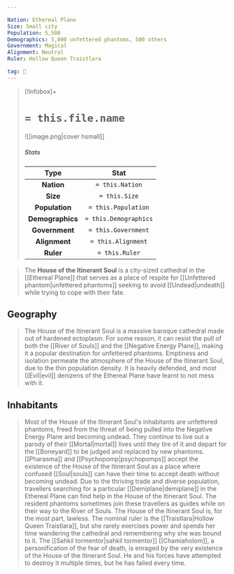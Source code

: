 ```yaml
---

Nation: Ethereal Plane
Size: Small city
Population: 5,500
Demographics: 5,000 unfettered phantoms, 500 others
Government: Magical
Alignment: Neutral
Ruler: Hollow Queen Traistlara

tag: 🌃
---
```


> [!infobox]+
> #  `= this.file.name`
> ![[image.png|cover hsmall]]
> ##### Stats
> Type | Stat |
> :---:|:---:|
> **Nation** | `= this.Nation` |
> **Size** | `= this.Size` |
> **Population** | `= this.Population` |
> **Demographics** | `= this.Demographics` |
> **Government** | `= this.Government` |
> **Alignment** | `= this.Alignment` |
> **Ruler** | `= this.Ruler` |



> The **House of the Itinerant Soul** is a city-sized cathedral in the [[Ethereal Plane]] that serves as a place of respite for [[Unfettered phantom|unfettered phantoms]] seeking to avoid [[Undead|undeath]] while trying to cope with their fate.


## Geography

> The House of the Itinerant Soul is a massive baroque cathedral made out of hardened ectoplasm. For some reason, it can resist the pull of both the [[River of Souls]] and the [[Negative Energy Plane]], making it a popular destination for unfettered phantoms. Emptiness and isolation permeate the atmosphere of the House of the Itinerant Soul, due to the thin population density. It is heavily defended, and most [[Evil|evil]] denizens of the Ethereal Plane have learnt to not mess with it.


## Inhabitants

> Most of the House of the Itinerant Soul's inhabitants are unfettered phantoms, freed from the threat of being pulled into the Negative Energy Plane and becoming undead. They continue to live out a parody of their [[Mortal|mortal]] lives until they tire of it and depart for the [[Boneyard]] to be judged and replaced by new phantoms. [[Pharasma]] and [[Psychopomp|psychopomps]] accept the existence of the House of the Itinerant Soul as a place where confused [[Soul|souls]] can have their time to accept death without becoming undead.
> Due to the thriving trade and diverse population, travellers searching for a particular [[Demiplane|demiplane]] in the Ethereal Plane can find help in the House of the Itinerant Soul. The resident phantoms sometimes join these travellers as guides while on their way to the River of Souls.
> The House of the Itinerant Soul is, for the most part, lawless. The nominal ruler is the [[Traistlara|Hollow Queen Traistlara]], but she rarely exercises power and spends her time wandering the cathedral and remembering why she was bound to it.
> The [[Sahkil tormentor|sahkil tormentor]] [[Chamiaholom]], a personification of the fear of death, is enraged by the very existence of the House of the Itinerant Soul. He and his forces have attempted to destroy it multiple times, but he has failed every time.







